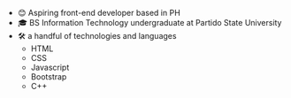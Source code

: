 - 😊 Aspiring front-end developer based in PH
- 🎓 BS Information Technology undergraduate at Partido State University
- 🛠 a handful of technologies and languages 
  - HTML 
  - CSS
  - Javascript
  - Bootstrap
  - C++
